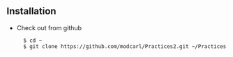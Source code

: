 Installation
--------------------------------------------------

* Check out from github

        $ cd ~
        $ git clone https://github.com/modcarl/Practices2.git ~/Practices

